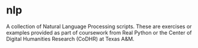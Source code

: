 # nlp
A collection of Natural Language Processing scripts.
These are exercises or examples provided as part of coursework from Real Python or the Center of Digital Humanities Research (CoDHR) at Texas A&M.
